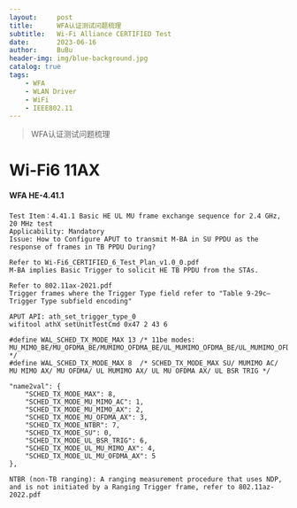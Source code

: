 ```yaml
---
layout:     post
title:      WFA认证测试问题梳理
subtitle:   Wi-Fi Alliance CERTIFIED Test
date:       2023-06-16
author:     BuBu
header-img: img/blue-background.jpg
catalog: true
tags:
    - WFA
    - WLAN Driver
    - WiFi
    - IEEE802.11
---
```


>WFA认证测试问题梳理




# Wi-Fi6 11AX

#### WFA HE-4.41.1

	Test Item：4.41.1 Basic HE UL MU frame exchange sequence for 2.4 GHz, 20 MHz test
	Applicability: Mandatory
	Issue: How to Configure APUT to transmit M-BA in SU PPDU as the response of frames in TB PPDU During?
	
	Refer to Wi-Fi6_CERTIFIED_6_Test_Plan_v1.0_0.pdf
	M-BA implies Basic Trigger to solicit HE TB PPDU from the STAs.

	Refer to 802.11ax-2021.pdf
	Trigger frames where the Trigger Type field refer to "Table 9-29c—Trigger Type subfield encoding"

	APUT API: ath_set_trigger_type_0
	wifitool athX setUnitTestCmd 0x47 2 43 6

	#define WAL_SCHED_TX_MODE_MAX 13 /* 11be modes: MU_MIMO_BE/MU_OFDMA_BE/MUMIMO_OFDMA_BE/UL_MUMIMO_OFDMA_BE/UL_MUMIMO_OFDMA_BSR_TRIG */ 
	#define WAL_SCHED_TX_MODE_MAX 8  /* SCHED_TX_MODE_MAX SU/ MUMIMO AC/ MU MIMO AX/ MU OFDMA/ UL MUMIMO AX/ UL MU OFDMA AX/ UL BSR TRIG */
	
	"name2val": {
		"SCHED_TX_MODE_MAX": 8,
        "SCHED_TX_MODE_MU_MIMO_AC": 1,
        "SCHED_TX_MODE_MU_MIMO_AX": 2,
        "SCHED_TX_MODE_MU_OFDMA_AX": 3,
        "SCHED_TX_MODE_NTBR": 7,
        "SCHED_TX_MODE_SU": 0,
        "SCHED_TX_MODE_UL_BSR_TRIG": 6,
        "SCHED_TX_MODE_UL_MU_MIMO_AX": 4,
        "SCHED_TX_MODE_UL_MU_OFDMA_AX": 5
    },
	
	NTBR (non-TB ranging): A ranging measurement procedure that uses NDP, and is not initiated by a Ranging Trigger frame, refer to 802.11az-2022.pdf





